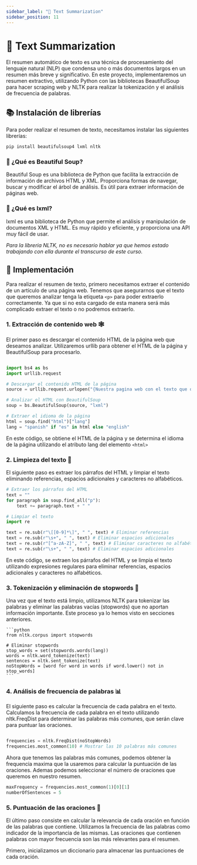 ```yaml
---
sidebar_label: "📝 Text Summarization"
sidebar_position: 11
---
```


# 📝 Text Summarization

El resumen automático de texto es una técnica de procesamiento del lenguaje natural (NLP) que condensa uno o más documentos largos en un resumen más breve y significativo. En este proyecto, implementaremos un resumen extractivo, utilizando Python con las bibliotecas BeautifulSoup para hacer scraping web y NLTK para realizar la tokenización y el análisis de frecuencia de palabras.

## 📚 Instalación de librerías

Para poder realizar el resumen de texto, necesitamos instalar las siguientes librerías:

```bash
pip install beautifulsoup4 lxml nltk
```

### 🥣 ¿Qué es Beautiful Soup?

Beautiful Soup es una biblioteca de Python que facilita la extracción de información de archivos HTML y XML. Proporciona formas de navegar, buscar y modificar el árbol de análisis. Es útil para extraer información de páginas web.

### 💾 ¿Qué es lxml?

lxml es una biblioteca de Python que permite el análisis y manipulación de documentos XML y HTML. Es muy rápido y eficiente, y proporciona una API muy fácil de usar.

_Para la libreria NLTK, no es necesario hablar ya que hemos estado trabajando con ella durante el transcurso de este curso._

## 📝 Implementación

Para realizar el resumen de texto, primero necesitamos extraer el contenido de un artículo de una página web. Tenemos que asegurarnos que el texto que queremos analizar tenga la etiqueta `<p>` para poder extraerlo correctamente. Ya que si no esta cargado de esta manera será más complicado extraer el texto o no podremos extraerlo.

### 1. Extracción de contenido web 🕸

El primer paso es descargar el contenido HTML de la página web que deseamos analizar. Utilizaremos urllib para obtener el HTML de la página y BeautifulSoup para procesarlo.

```python

import bs4 as bs
import urllib.request

# Descargar el contenido HTML de la página
source = urllib.request.urlopen("{Nuestra pagina web con el texto que queremos sumarizar}").read()

# Analizar el HTML con BeautifulSoup
soup = bs.BeautifulSoup(source, "lxml")

# Extraer el idioma de la página
html = soup.find("html")["lang"]
lang = "spanish" if "es" in html else "english"
```

En este código, se obtiene el HTML de la página y se determina el idioma de la página utilizando el atributo lang del elemento `<html>`

### 2. Limpieza del texto 🧹

El siguiente paso es extraer los párrafos del HTML y limpiar el texto eliminando referencias, espacios adicionales y caracteres no alfabéticos.

```python
# Extraer los párrafos del HTML
text = ""
for paragraph in soup.find_all("p"):
    text += paragraph.text + " "

# Limpiar el texto
import re

text = re.sub(r"\[[0-9]*\]", " ", text) # Eliminar referencias
text = re.sub(r"\s+", " ", text) # Eliminar espacios adicionales
text = re.sub(r"[^a-zA-Z]", " ", text) # Eliminar caracteres no alfabéticos
text = re.sub(r"\s+", " ", text) # Eliminar espacios adicionales
```

En este código, se extraen los párrafos del HTML y se limpia el texto utilizando expresiones regulares para eliminar referencias, espacios adicionales y caracteres no alfabéticos.

### 3. Tokenización y eliminación de stopwords 🛑

Una vez que el texto está limpio, utilizamos NLTK para tokenizar las palabras y eliminar las palabras vacías (stopwords) que no aportan información importante. Este proceso ya lo hemos visto en secciones anteriores.

    ```python
    from nltk.corpus import stopwords

    # Eliminar stopwords
    stop_words = set(stopwords.words(lang))
    words = nltk.word_tokenize(text)
    sentences = nltk.sent_tokenize(text)
    noStopWords = [word for word in words if word.lower() not in stop_words]
    ```

### 4. Análisis de frecuencia de palabras 📊

El siguiente paso es calcular la frecuencia de cada palabra en el texto. Calculamos la frecuencia de cada palabra en el texto utilizando nltk.FreqDist para determinar las palabras más comunes, que serán clave para puntuar las oraciones.

```python

frequencies = nltk.FreqDist(noStopWords)
frequencies.most_common(10) # Mostrar las 10 palabras más comunes
```

Ahora que tenemos las palabras más comunes, podemos obtener la frequencia maxima que la usaremos para calcular la puntuación de las oraciones. Ademas podemos seleccionar el número de oraciones que queremos en nuestro resumen.

```python
maxFrequency = frequencies.most_common(1)[0][1]
numberOfSentences = 5
```

### 5. Puntuación de las oraciones 🌟

El último paso consiste en calcular la relevancia de cada oración en función de las palabras que contiene. Utilizamos la frecuencia de las palabras como indicador de la importancia de las mismas. Las oraciones que contienen palabras con mayor frecuencia son las más relevantes para el resumen.

Primero, inicializamos un diccionario para almacenar las puntuaciones de cada oración.
